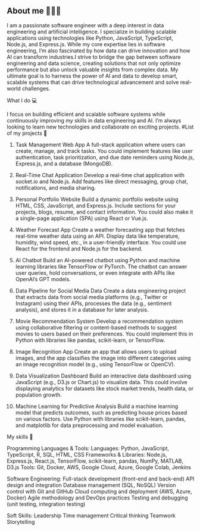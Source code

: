 ## About me 👋👩‍💻

I am a passionate software engineer with a deep interest in data engineering and artificial intelligence. I specialize in building scalable applications using technologies like Python, JavaScript, TypeScript, Node.js, and Express.js. While my core expertise lies in software engineering, I’m also fascinated by how data can drive innovation and how AI can transform industries.I strive to bridge the gap between software engineering and data science, creating solutions that not only optimize performance but also unlock valuable insights from complex data. My ultimate goal is to harness the power of AI and data to develop smart, scalable systems that can drive technological advancement and solve real-world challenges.

What I do 💻

I focus on building efficient and scalable software systems while continuously improving my skills in data engineering and AI. I’m always looking to learn new technologies and collaborate on exciting projects.
#List of my projects 📑
1. Task Management Web App
A full-stack application where users can create, manage, and track tasks. You could implement features like user authentication, task prioritization, and due date reminders using Node.js, Express.js, and a database (MongoDB).

2. Real-Time Chat Application
Develop a real-time chat application with socket.io and Node.js. Add features like direct messaging, group chat, notifications, and media sharing.

3. Personal Portfolio Website
Build a dynamic portfolio website using HTML, CSS, JavaScript, and Express.js. Include sections for your projects, blogs, resume, and contact information. You could also make it a single-page application (SPA) using React or Vue.js.

4. Weather Forecast App
Create a weather forecasting app that fetches real-time weather data using an API. Display data like temperature, humidity, wind speed, etc., in a user-friendly interface. You could use React for the frontend and Node.js for the backend.

5. AI Chatbot
Build an AI-powered chatbot using Python and machine learning libraries like TensorFlow or PyTorch. The chatbot can answer user queries, hold conversations, or even integrate with APIs like OpenAI’s GPT models.

6. Data Pipeline for Social Media Data
Create a data engineering project that extracts data from social media platforms (e.g., Twitter or Instagram) using their APIs, processes the data (e.g., sentiment analysis), and stores it in a database for later analysis.

7. Movie Recommendation System
Develop a recommendation system using collaborative filtering or content-based methods to suggest movies to users based on their preferences. You could implement this in Python with libraries like pandas, scikit-learn, or TensorFlow.

8. Image Recognition App
Create an app that allows users to upload images, and the app classifies the image into different categories using an image recognition model (e.g., using TensorFlow or OpenCV).

9. Data Visualization Dashboard
Build an interactive data dashboard using JavaScript (e.g., D3.js or Chart.js) to visualize data. This could involve displaying analytics for datasets like stock market trends, health data, or population growth.

10. Machine Learning for Predictive Analysis
Build a machine learning model that predicts outcomes, such as predicting house prices based on various factors. Use Python with libraries like scikit-learn, pandas, and matplotlib for data preprocessing and model evaluation.

My skills 📜

Programming Languages & Tools:
Languages: Python, JavaScript, TypeScript, R, SQL, HTML, CSS
Frameworks & Libraries: Node.js, Express.js, React.js, TensorFlow, scikit-learn, pandas, NumPy, MATLAB, D3.js
Tools: Git, Docker, AWS, Google Cloud, Azure, Google Colab, Jenkins

Software Engineering:
Full-stack development (front-end and back-end)
API design and integration
Database management (SQL, NoSQL)
Version control with Git and GitHub
Cloud computing and deployment (AWS, Azure, Docker)
Agile methodology and DevOps practices
Testing and debugging (unit testing, integration testing)

Soft Skills:
Leadership
Time management
Critical thinking
Teamwork
Storytelling
